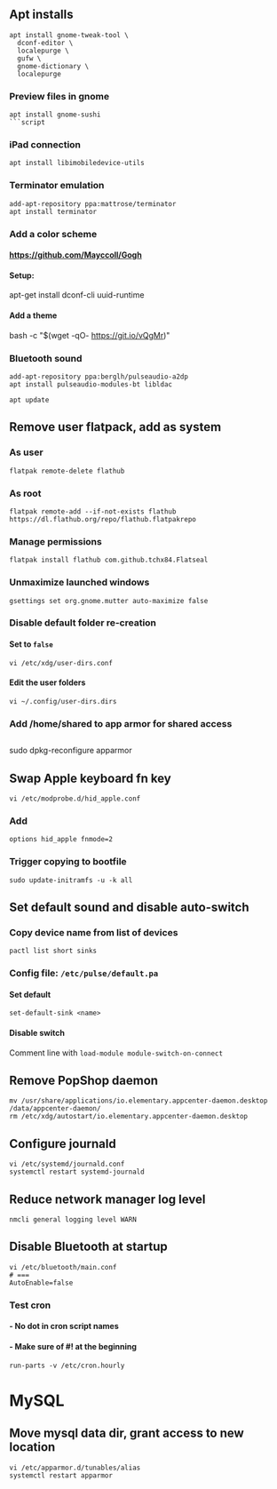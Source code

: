 ## Apt installs
```script
apt install gnome-tweak-tool \
  dconf-editor \
  localepurge \
  gufw \
  gnome-dictionary \
  localepurge
```

### Preview files in gnome
```script
apt install gnome-sushi
```script
```

### iPad connection
```script
apt install libimobiledevice-utils
```

### Terminator emulation
```script
add-apt-repository ppa:mattrose/terminator
apt install terminator
```

### Add a color scheme
#### https://github.com/Mayccoll/Gogh
#### Setup:
apt-get install dconf-cli uuid-runtime

#### Add a theme
bash -c "$(wget -qO- https://git.io/vQgMr)"

### Bluetooth sound
```script
add-apt-repository ppa:berglh/pulseaudio-a2dp
apt install pulseaudio-modules-bt libldac

apt update
```

## Remove user flatpack, add as system
### As user
```script
flatpak remote-delete flathub
```
### As root
```script
flatpak remote-add --if-not-exists flathub https://dl.flathub.org/repo/flathub.flatpakrepo
```
### Manage permissions
```script
flatpak install flathub com.github.tchx84.Flatseal
```

### Unmaximize launched windows
```script
gsettings set org.gnome.mutter auto-maximize false
```

### Disable default folder re-creation
#### Set to `false`
```script
vi /etc/xdg/user-dirs.conf
```
#### Edit the user folders
```script
vi ~/.config/user-dirs.dirs
```

### Add /home/shared to app armor for shared access
## 
sudo dpkg-reconfigure apparmor

## Swap Apple keyboard fn key
```script
vi /etc/modprobe.d/hid_apple.conf
```
### Add
```script
options hid_apple fnmode=2
```
### Trigger copying to bootfile
```script
sudo update-initramfs -u -k all
```

## Set default sound and disable auto-switch
### Copy device name from list of devices
```script
pactl list short sinks
```
### Config file: `/etc/pulse/default.pa`
#### Set default
```script
set-default-sink <name>
```
#### Disable switch
Comment line with `load-module module-switch-on-connect`

## Remove PopShop daemon
```script
mv /usr/share/applications/io.elementary.appcenter-daemon.desktop /data/appcenter-daemon/
rm /etc/xdg/autostart/io.elementary.appcenter-daemon.desktop
```

## Configure journald
```script
vi /etc/systemd/journald.conf
systemctl restart systemd-journald
```

## Reduce network manager log level
```script
nmcli general logging level WARN
```

## Disable Bluetooth at startup
```script
vi /etc/bluetooth/main.conf
# ===
AutoEnable=false
```

### Test cron
#### - No dot in cron script names
#### - Make sure of #! at the beginning
```script
run-parts -v /etc/cron.hourly
```

# MySQL
## Move mysql data dir, grant access to new location
```script
vi /etc/apparmor.d/tunables/alias 
systemctl restart apparmor
```


